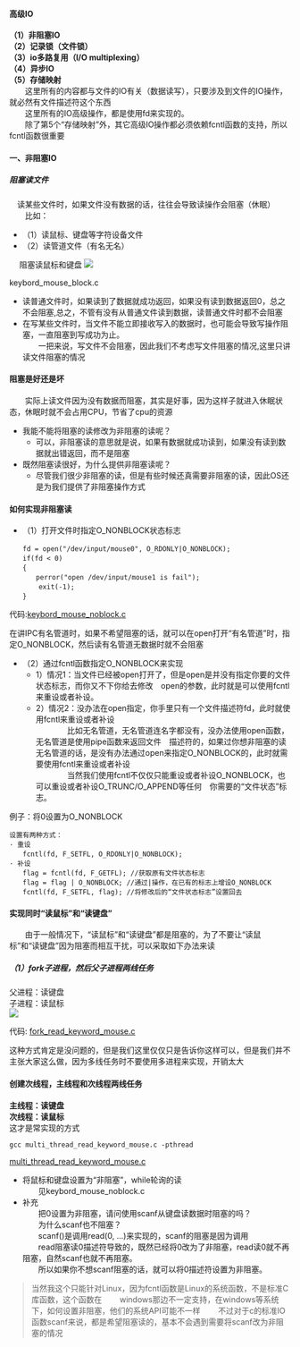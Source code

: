 #### 高级IO      
**（1）非阻塞IO**   
**（2）记录锁（文件锁）**   
**（3）io多路复用（I/O multiplexing）**     
**（4）异步IO**     
**（5）存储映射**       
　　这里所有的内容都与文件的IO有关（数据读写），只要涉及到文件的IO操作，就必然有文件描述符这个东西    
　　这里所有的IO高级操作，都是使用fd来实现的。      
　　除了第5个“存储映射”外，其它高级IO操作都必须依赖fcntl函数的支持，所以fcntl函数很重要

#### 一、非阻塞IO
##### 阻塞读文件
　读某些文件时，如果文件没有数据的话，往往会导致读操作会阻塞（休眠）  
　　比如：  
* （1）读鼠标、键盘等字符设备文件
* （2）读管道文件（有名无名）       

　
阻塞读鼠标和键盘
![](https://note.youdao.com/yws/api/personal/file/DBD4D8C3B4664093A90A35D821623E77?method=download&shareKey=6ecf6459bea562c69d2cb77b5fac7698)

keybord_mouse_block.c


* 读普通文件时，如果读到了数据就成功返回，如果没有读到数据返回0，总之不会阻塞,总之，不管有没有从普通文件读到数据，读普通文件时都不会阻塞
* 在写某些文件时，当文件不能立即接收写入的数据时，也可能会导致写操作阻塞，一直阻塞到写成功为止。    
　　一把来说，写文件不会阻塞，因此我们不考虑写文件阻塞的情况,这里只讲读文件阻塞的情况

#### 阻塞是好还是坏
　　实际上读文件因为没有数据而阻塞，其实是好事，因为这样子就进入休眠状态，休眠时就不会占用CPU，节省了cpu的资源
* 我能不能将阻塞的读修改为非阻塞的读呢？
    * 可以，非阻塞读的意思就是说，如果有数据就成功读到，如果没有读到数据就出错返回，而不是阻塞
* 既然阻塞读很好，为什么提供非阻塞读呢？
    * 尽管我们很少非阻塞的读，但是有些时候还真需要非阻塞的读，因此OS还是为我们提供了非阻塞操作方式

#### 如何实现非阻塞读
* （1）打开文件时指定O_NONBLOCK状态标志     
```
　　fd = open("/dev/input/mouse0", O_RDONLY|O_NONBLOCK);
　　if(fd < 0)
　　{ 
　　　　perror("open /dev/input/mouse1 is fail");
　　    exit(-1);
　　} 
```
代码:[keybord_mouse_noblock.c](https://github.com/hkui/note/blob/master/linuxc/code/advanced_io/keybord_mouse_noblock.c)


在讲IPC有名管道时，如果不希望阻塞的话，就可以在open打开“有名管道”时，指定O_NONBLOCK，然后读有名管道无数据时就不会阻塞

* （2）通过fcntl函数指定O_NONBLOCK来实现      
    * 1）情况1：当文件已经被open打开了，但是open是并没有指定你要的文件状态标志，而你又不下你给去修改　open的参数，此时就是可以使用fcntl来重设或者补设。
    * 2）情况2：没办法在open指定，你手里只有一个文件描述符fd，此时就使用fcntl来重设或者补设      
　　　　比如无名管道，无名管道连名字都没有，没办法使用open函数，无名管道是使用pipe函数来返回文件　描述符的，如果过你想非阻塞的读无名管道的话，是没有办法通过open来指定O_NONBLOCK的，此时就需要使用fcntl来重设或者补设   
　　　　当然我们使用fcntl不仅仅只能重设或者补设O_NONBLOCK，也可以重设或者补设O_TRUNC/O_APPEND等任何　你需要的“文件状态”标志。

例子：将0设置为O_NONBLOCK
```
设置有两种方式：
· 重设
　　fcntl(fd, F_SETFL, O_RDONLY|O_NONBLOCK);
· 补设
　　flag = fcntl(fd, F_GETFL); //获取原有文件状态标志
　　flag = flag | O_NONBLOCK; //通过|操作，在已有的标志上增设O_NONBLOCK
　　fcntl(fd, F_SETFL, flag); //将修改后的“文件状态标志”设置回去
```
 

#### 实现同时“读鼠标”和“读键盘”
　　由于一般情况下，“读鼠标”和“读键盘”都是阻塞的，为了不要让“读鼠标”和“读键盘”因为阻塞而相互干扰，可以采取如下办法来读       
##### （1）fork子进程，然后父子进程两线任务     
父进程：读键盘      
子进程：读鼠标  
![](https://note.youdao.com/yws/api/personal/file/29E0F2CEB3DA4A4A86C53C23622A3BCF?method=download&shareKey=1c2ef096ddf64d1acd92a4171ecc0302)

代码:
[fork_read_keyword_mouse.c](https://github.com/hkui/note/blob/master/linuxc/code/advanced_io/fork_read_keyword_mouse.c)

这种方式肯定是没问题的，但是我们这里仅仅只是告诉你这样可以，但是我们并不主张大家这么做，因为多线任务时不要使用多进程来实现，开销太大

#### 创建次线程，主线程和次线程两线任务     
**主线程：读键盘**   
**次线程：读鼠标**  
这才是常实现的方式    


``` 
gcc multi_thread_read_keyword_mouse.c -pthread

```
[multi_thread_read_keyword_mouse.c](https://github.com/hkui/note/blob/master/linuxc/code/advanced_io/multi_thread_read_keyword_mouse.c)


* 将鼠标和键盘设置为“非阻塞”，while轮询的读     
　　见keybord_mouse_noblock.c
* 补充      
　　把0设置为非阻塞，请问使用scanf从键盘读数据时阻塞的吗？      
　　为什么scanf也不阻塞？       
　　scanf()是调用read(0, ...)来实现的，scanf的阻塞是因为调用        
　　read阻塞读0描述符导致的，既然已经将0改为了非阻塞，read读0就不再阻塞，自然scanf也就不再阻塞。       
　　所以如果你不想scanf阻塞的话，就可以将0描述符设置为非阻塞。

> 当然我这个只能针对Linux，因为fcntl函数是Linux的系统函数，不是标准C库函数，这个函数在
　　windows那边不一定支持，在windows等系统下，如何设置非阻塞，他们的系统API可能不一样
　　不过对于c的标准IO函数scanf来说，都是希望阻塞读的，基本不会遇到需要将scanf改为非阻塞的情况







